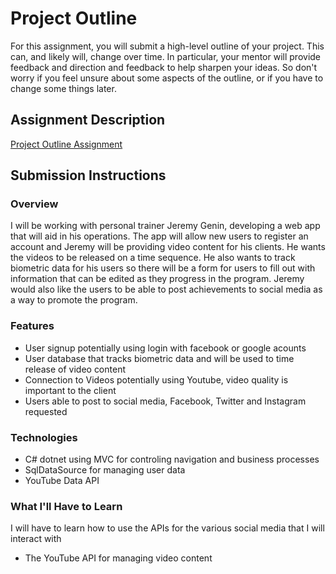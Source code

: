 # Project Outline
For this assignment, you will submit a high-level outline of your project. This can, and likely will, change over time. In particular, your mentor will provide feedback and direction and feedback to help sharpen your ideas. So don't worry if you feel unsure about some aspects of the outline, or if you have to change some things later.

## Assignment Description
[Project Outline Assignment](https://education.launchcode.org/liftoff/assignments/project-outline/)

## Submission Instructions

### Overview
I will be working with personal trainer Jeremy Genin, developing a web app that will aid in his operations. The app will allow new users to register an account and Jeremy will be providing video content for his clients. He wants the videos to be released on a time sequence. He also wants to track biometric data for his users so there will be a form for users to fill out with information that can be edited as they progress in the program. Jeremy would also like the users to be able to post achievements to social media as a way to promote the program.
### Features
- User signup potentially using login with facebook or google acounts
- User database that tracks biometric data and will be used to time release of video content
- Connection to Videos potentially using Youtube, video quality is important to the client
- Users able to post to social media, Facebook, Twitter and Instagram requested
### Technologies
- C# dotnet using MVC for controling navigation and business processes
- SqlDataSource for managing user data
- YouTube Data API
### What I'll Have to Learn
 I will have to learn how to use the APIs for the various social media that I will interact with
- The YouTube API for managing video content

